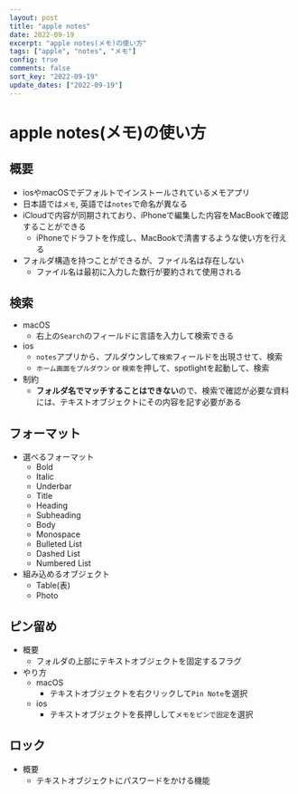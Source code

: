 ```yaml
---
layout: post
title: "apple notes"
date: 2022-09-19
excerpt: "apple notes(メモ)の使い方"
tags: ["apple", "notes", "メモ"]
config: true
comments: false
sort_key: "2022-09-19"
update_dates: ["2022-09-19"]
---
```


# apple notes(メモ)の使い方

## 概要
 - iosやmacOSでデフォルトでインストールされているメモアプリ
 - 日本語では`メモ`, 英語では`notes`で命名が異なる
 - iCloudで内容が同期されており、iPhoneで編集した内容をMacBookで確認することができる
   - iPhoneでドラフトを作成し、MacBookで清書するような使い方を行える
 - フォルダ構造を持つことができるが、ファイル名は存在しない
   - ファイル名は最初に入力した数行が要約されて使用される
 
## 検索
 - macOS
   - 右上の`Search`のフィールドに言語を入力して検索できる
 - ios
   - `notes`アプリから、プルダウンして`検索`フィールドを出現させて、検索
   - `ホーム画面をプルダウン` or `検索`を押して、spotlightを起動して、検索
 - 制約
   - **フォルダ名でマッチすることはできない**ので、検索で確認が必要な資料には、テキストオブジェクトにその内容を記す必要がある

## フォーマット
 - 選べるフォーマット
   - Bold
   - Italic
   - Underbar
   - Title
   - Heading
   - Subheading
   - Body
   - Monospace
   - Bulleted List
   - Dashed List
   - Numbered List
 - 組み込めるオブジェクト
   - Table(表)
   - Photo

## ピン留め
 - 概要
   - フォルダの上部にテキストオブジェクトを固定するフラグ
 - やり方
   - macOS
     - テキストオブジェクトを右クリックして`Pin Note`を選択
   - ios
     - テキストオブジェクトを長押しして`メモをピンで固定`を選択

## ロック
 - 概要
   - テキストオブジェクトにパスワードをかける機能

